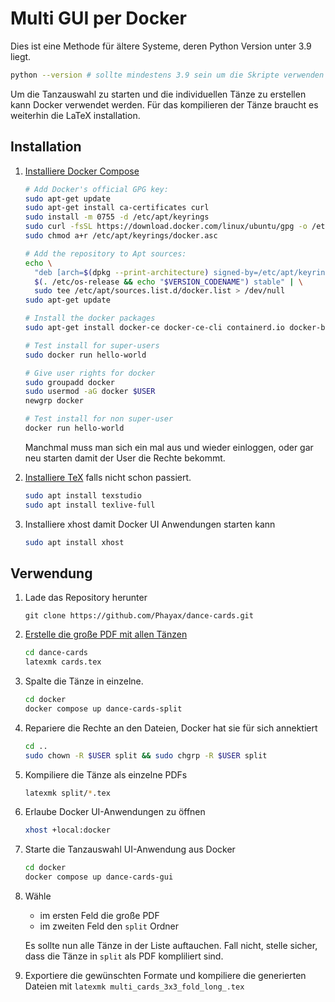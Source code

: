 # Multi GUI per Docker

Dies ist eine Methode für ältere Systeme, deren Python Version unter 3.9 liegt.

```bash
python --version # sollte mindestens 3.9 sein um die Skripte verwenden zu können
```

Um die Tanzauswahl zu starten und die individuellen Tänze zu erstellen kann Docker verwendet werden. Für das kompilieren der Tänze braucht es weiterhin die LaTeX installation.

## Installation

1. [Installiere Docker Compose](https://docs.docker.com/engine/install/ubuntu/#install-using-the-repository)

   ```bash
   # Add Docker's official GPG key:
   sudo apt-get update
   sudo apt-get install ca-certificates curl
   sudo install -m 0755 -d /etc/apt/keyrings
   sudo curl -fsSL https://download.docker.com/linux/ubuntu/gpg -o /etc/apt/keyrings/docker.asc
   sudo chmod a+r /etc/apt/keyrings/docker.asc
   
   # Add the repository to Apt sources:
   echo \
     "deb [arch=$(dpkg --print-architecture) signed-by=/etc/apt/keyrings/docker.asc] https://download.docker.com/linux/ubuntu \
     $(. /etc/os-release && echo "$VERSION_CODENAME") stable" | \
     sudo tee /etc/apt/sources.list.d/docker.list > /dev/null
   sudo apt-get update
   
   # Install the docker packages
   sudo apt-get install docker-ce docker-ce-cli containerd.io docker-buildx-plugin docker-compose-plugin
   
   # Test install for super-users
   sudo docker run hello-world
   
   # Give user rights for docker
   sudo groupadd docker
   sudo usermod -aG docker $USER
   newgrp docker
   
   # Test install for non super-user 
   docker run hello-world
   ```

   Manchmal muss man sich ein mal aus und wieder einloggen, oder gar neu starten damit der User die Rechte bekommt.

2. [Installiere TeX](https://github.com/Phayax/dance-cards/?tab=readme-ov-file#vorlage-weiterverwenden) falls nicht schon passiert.

   ```bash
   sudo apt install texstudio
   sudo apt install texlive-full
   ```

3. Installiere xhost damit Docker UI Anwendungen starten kann

   ```bash
   sudo apt install xhost
   ```

## Verwendung

1. Lade das Repository herunter

   ```
   git clone https://github.com/Phayax/dance-cards.git
   ```

2. [Erstelle die große PDF mit allen Tänzen](https://github.com/Phayax/dance-cards/?tab=readme-ov-file#erstellen)

   ```bash
   cd dance-cards
   latexmk cards.tex
   ```

3. Spalte die Tänze in einzelne. 

   ```bash
   cd docker
   docker compose up dance-cards-split
   ```

4. Repariere die Rechte an den Dateien, Docker hat sie für sich annektiert

   ```bash
   cd ..
   sudo chown -R $USER split && sudo chgrp -R $USER split
   ```

5. Kompiliere die Tänze als einzelne PDFs

   ```bash
   latexmk split/*.tex
   ```

6. Erlaube Docker UI-Anwendungen zu öffnen

   ```bash
   xhost +local:docker
   ```

7. Starte die Tanzauswahl UI-Anwendung aus Docker

   ```bash
   cd docker
   docker compose up dance-cards-gui
   ```

8. Wähle 

   * im ersten Feld die große PDF
   * im zweiten Feld den `split` Ordner

   Es sollte nun alle Tänze in der Liste auftauchen. Fall nicht, stelle sicher, dass die Tänze in `split` als PDF kompliliert sind.

9. Exportiere die gewünschten Formate und kompiliere die generierten Dateien mit `latexmk multi_cards_3x3_fold_long_.tex`